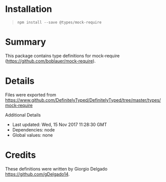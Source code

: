 # Installation
> `npm install --save @types/mock-require`

# Summary
This package contains type definitions for mock-require (https://github.com/boblauer/mock-require).

# Details
Files were exported from https://www.github.com/DefinitelyTyped/DefinitelyTyped/tree/master/types/mock-require

Additional Details
 * Last updated: Wed, 15 Nov 2017 11:28:30 GMT
 * Dependencies: node
 * Global values: none

# Credits
These definitions were written by Giorgio Delgado <https://github.com/gDelgado14>.
